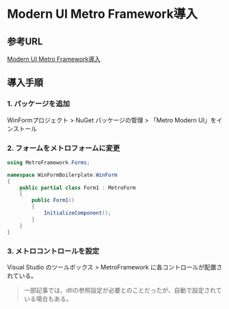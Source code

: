 # Modern UI Metro Framework導入

## 参考URL

[Modern UI Metro Framework導入](http://pgst.blog.jp/archives/1026512278.html)

## 導入手順

### 1. パッケージを追加

WinFormプロジェクト > NuGet パッケージの管理 > 「Metro Modern UI」をインストール

### 2. フォームをメトロフォームに変更

```cs
using MetroFramework.Forms;

namespace WinFormBoilerplate.WinForm
{
    public partial class Form1 : MetroForm
    {
        public Form1()
        {
            InitializeComponent();
        }
    }
}
```

### 3. メトロコントロールを設定

Visual Studio のツールボックス > MetroFramework に各コントロールが配置されている。

> 一部記事では、dllの参照設定が必要とのことだったが、自動で設定されている場合もある。
